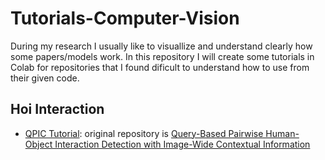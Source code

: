 # Tutorials-Computer-Vision
During my research I usually like to visuallize and understand clearly how some papers/models work. In this repository I will create some tutorials in Colab for repositories that I found dificult to understand how to use from their given code.


## Hoi Interaction
*   [QPIC Tutorial](https://github.com/Evm7/Tutorials-Computer-Vision/blob/master/HOI_Tutorials/QPIC.ipynb): original repository is [Query-Based Pairwise Human-Object Interaction Detection with Image-Wide Contextual Information](https://github.com/hitachi-rd-cv/qpic/tree/main)

